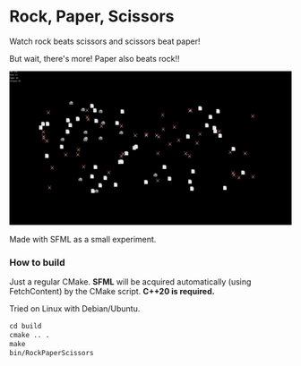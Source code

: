 # Rock, Paper, Scissors

Watch rock beats scissors and scissors beat paper! 

But wait, there's more! Paper also beats rock!!


![Screenshot](/ingame.png)

Made with SFML as a small experiment.

### How to build
Just a regular CMake. **SFML** will be acquired automatically (using FetchContent) by the CMake script. **C++20 is required.**

Tried on Linux with Debian/Ubuntu.

```
cd build
cmake .. .
make
bin/RockPaperScissors
```